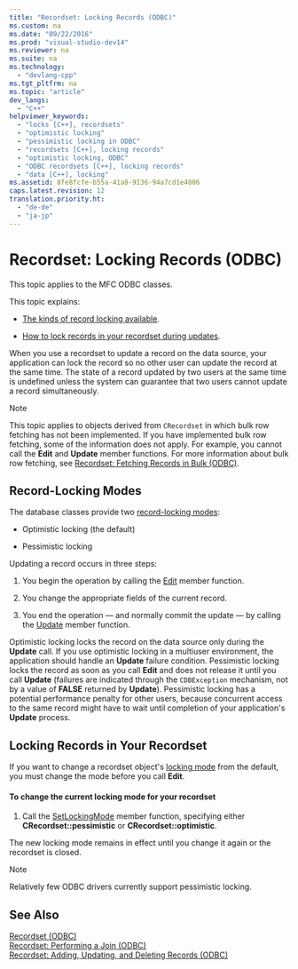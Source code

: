 ```yaml
---
title: "Recordset: Locking Records (ODBC)"
ms.custom: na
ms.date: "09/22/2016"
ms.prod: "visual-studio-dev14"
ms.reviewer: na
ms.suite: na
ms.technology: 
  - "devlang-cpp"
ms.tgt_pltfrm: na
ms.topic: "article"
dev_langs: 
  - "C++"
helpviewer_keywords: 
  - "locks [C++], recordsets"
  - "optimistic locking"
  - "pessimistic locking in ODBC"
  - "recordsets [C++], locking records"
  - "optimistic locking, ODBC"
  - "ODBC recordsets [C++], locking records"
  - "data [C++], locking"
ms.assetid: 8fe8fcfe-b55a-41a8-9136-94a7cd1e4806
caps.latest.revision: 12
translation.priority.ht: 
  - "de-de"
  - "ja-jp"
---
```

# Recordset: Locking Records (ODBC)
This topic applies to the MFC ODBC classes.  
  
 This topic explains:  
  
-   [The kinds of record locking available](#_core_record.2d.locking_modes).  
  
-   [How to lock records in your recordset during updates](#_core_locking_records_in_your_recordset).  
  
 When you use a recordset to update a record on the data source, your application can lock the record so no other user can update the record at the same time. The state of a record updated by two users at the same time is undefined unless the system can guarantee that two users cannot update a record simultaneously.  
  
> [!NOTE]
>  This topic applies to objects derived from `CRecordset` in which bulk row fetching has not been implemented. If you have implemented bulk row fetching, some of the information does not apply. For example, you cannot call the **Edit** and **Update** member functions. For more information about bulk row fetching, see [Recordset: Fetching Records in Bulk (ODBC)](../vs140/recordset--fetching-records-in-bulk--odbc-.md).  
  
##  <a name="_core_record.2d.locking_modes"></a> Record-Locking Modes  
 The database classes provide two [record-locking modes](../vs140/crecordset--setlockingmode.md):  
  
-   Optimistic locking (the default)  
  
-   Pessimistic locking  
  
 Updating a record occurs in three steps:  
  
1.  You begin the operation by calling the [Edit](../vs140/crecordset--edit.md) member function.  
  
2.  You change the appropriate fields of the current record.  
  
3.  You end the operation — and normally commit the update — by calling the [Update](../vs140/crecordset--update.md) member function.  
  
 Optimistic locking locks the record on the data source only during the **Update** call. If you use optimistic locking in a multiuser environment, the application should handle an **Update** failure condition. Pessimistic locking locks the record as soon as you call **Edit** and does not release it until you call **Update** (failures are indicated through the `CDBException` mechanism, not by a value of **FALSE** returned by **Update**). Pessimistic locking has a potential performance penalty for other users, because concurrent access to the same record might have to wait until completion of your application's **Update** process.  
  
##  <a name="_core_locking_records_in_your_recordset"></a> Locking Records in Your Recordset  
 If you want to change a recordset object's [locking mode](#_core_record.2d.locking_modes) from the default, you must change the mode before you call **Edit**.  
  
#### To change the current locking mode for your recordset  
  
1.  Call the [SetLockingMode](../vs140/crecordset--setlockingmode.md) member function, specifying either **CRecordset::pessimistic** or **CRecordset::optimistic**.  
  
 The new locking mode remains in effect until you change it again or the recordset is closed.  
  
> [!NOTE]
>  Relatively few ODBC drivers currently support pessimistic locking.  
  
## See Also  
 [Recordset (ODBC)](../vs140/recordset--odbc-.md)   
 [Recordset: Performing a Join (ODBC)](../vs140/recordset--performing-a-join--odbc-.md)   
 [Recordset: Adding, Updating, and Deleting Records (ODBC)](../vs140/recordset--adding--updating--and-deleting-records--odbc-.md)